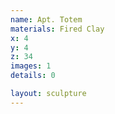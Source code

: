 ```yaml
---
name: Apt. Totem
materials: Fired Clay
x: 4
y: 4
z: 34
images: 1
details: 0

layout: sculpture
---
```



